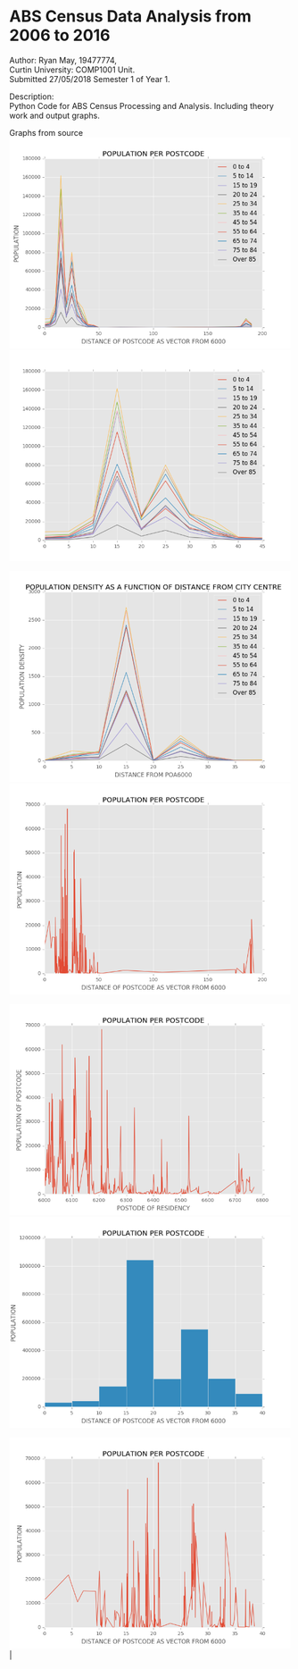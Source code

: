 # ABS Census Data Analysis from 2006 to 2016
Author: Ryan May, 19477774,  
Curtin University: COMP1001 Unit.  
Submitted 27/05/2018 Semester 1 of Year 1.  
  
  
Description:  
  Python Code for ABS Census Processing and Analysis. Including theory work and output graphs.



Graphs from source 
![FNF](/Hypothesis1/Graphs/POPULATION_R_AGEDRADIALCATEGORISED.png?raw=true)
![FNF](/Hypothesis1/Graphs/POPULATION_R_AGEDRADIALCATEGORISEDRESTRICTED.png?raw=true)

![FNF](/Hypothesis1/Graphs/POPULATION_R_DENSITYAGE.png?raw=true)           
![FNF](/Hypothesis1/Graphs/POPULATION_R_DIST.png?raw=true)                           

![FNF](/Hypothesis1/Graphs/POPULATION_R_POA.png?raw=true)                  
![FNF](/Hypothesis1/Graphs/POPULATION_R_RESTRICTEDDISCATEGORISED.png?raw=true)       

![FNF](/Hypothesis1/Graphs/POPULATION_R_RESTRICTEDDIST.png?raw=true)                                                                     |
